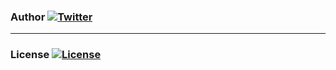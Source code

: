 ### Author  [![Twitter](https://img.shields.io/badge/kuoa-<3-66BAB7.svg)](https://github.com/kuoa)

---------------------------
### License  [![License](https://img.shields.io/npm/l/express.svg)](https://github.com/kuoa/julia/blob/master/LICENSE)
